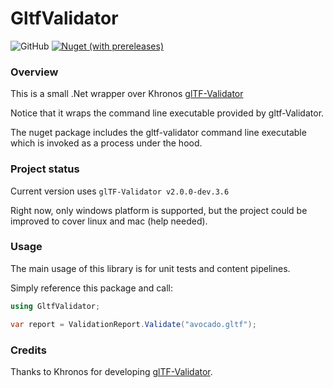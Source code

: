 # GltfValidator
![GitHub](https://img.shields.io/github/license/vpenades/GltfValidator)
[![Nuget (with prereleases)](https://img.shields.io/nuget/vpre/GltfValidator)](https://www.nuget.org/packages/GltfValidator)

### Overview

This is a small .Net wrapper over Khronos [glTF-Validator](https://github.com/KhronosGroup/glTF-Validator)

Notice that it wraps the command line executable provided by gltf-Validator.

The nuget package includes the gltf-validator command line executable which is invoked as a process under the hood.

### Project status

Current version uses `glTF-Validator v2.0.0-dev.3.6`

Right now, only windows platform is supported, but the project could be improved to cover linux and mac (help needed).

### Usage

The main usage of this library is for unit tests and content pipelines.

Simply reference this package and call:

```c#
using GltfValidator;

var report = ValidationReport.Validate("avocado.gltf");
```


### Credits

Thanks to Khronos for developing [glTF-Validator](https://github.com/KhronosGroup/glTF-Validator).
